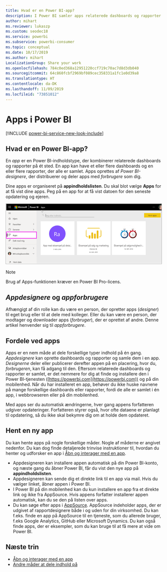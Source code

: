 ```yaml
---
title: Hvad er en Power BI-app?
description: I Power BI samler apps relaterede dashboards og rapporter på ét sted.
author: mihart
ms.reviewer: lukaszp
ms.custom: seodec18
ms.service: powerbi
ms.subservice: powerbi-consumer
ms.topic: conceptual
ms.date: 10/17/2019
ms.author: mihart
LocalizationGroup: Share your work
ms.openlocfilehash: 784c0ed368a12951220ccf719c70ac7d8d3db040
ms.sourcegitcommit: 64c860fcbf2969bf089cec358331a1fc1e0d39a8
ms.translationtype: HT
ms.contentlocale: da-DK
ms.lasthandoff: 11/09/2019
ms.locfileid: "73851012"
---
```

# <a name="apps-in-power-bi"></a>Apps i Power BI

[!INCLUDE [power-bi-service-new-look-include](../includes/power-bi-service-new-look-include.md)]

## <a name="what-is-a-power-bi-app"></a>Hvad er en Power BI-app?
En *app* er en Power BI-indholdstype, der kombinerer relaterede dashboards og rapporter på ét sted. En app kan have et eller flere dashboards og en eller flere rapporter, der alle er samlet. Apps oprettes af *Power BI-designere*, der distribuerer og deler apps med *forbrugere* som dig. 

Dine apps er organiseret på **appindholdslisten**. Du skal blot vælge **Apps** for at få vist dine apps. Peg på en app for at få vist datoen for den seneste opdatering og ejeren. 

![Apps i Power BI](./media/end-user-apps/power-bi-apps.png)

> [!NOTE]
> Brug af Apps-funktionen kræver en Power BI Pro-licens. <!-- add link to how to figure out your license -->

## <a name="app-designers-and-app-consumers"></a>***Appdesignere*** og ***appforbrugere***
Afhængigt af din rolle kan du være en person, der opretter apps (*designer*) til eget brug eller til at dele med kolleger. Eller du kan være en person, der modtager og downloader apps (*forbruger*), der er oprettet af andre. Denne artikel henvender sig til *appforbrugere*.

## <a name="advantages-of-apps"></a>Fordele ved apps
Apps er en nem måde at dele forskellige typer indhold på én gang. *Appdesignere* kan oprette dashboards og rapporter og samle dem i en app. *Designerne* deler eller publicerer derefter appen på en placering, hvor du, *forbrugeren*, kan få adgang til den. Eftersom relaterede dashboards og rapporter er samlet, er det nemmere for dig at finde og installere den i Power BI-tjenesten ([https://powerbi.com](https://powerbi.com)) og på din mobilenhed. Når du har installeret en app, behøver du ikke huske navnene på mange forskellige dashboards eller rapporter, fordi de alle er samlet i én app, i webbrowseren eller på din mobilenhed.

Med apps ser du automatisk ændringerne, hver gang appens forfatteren udgiver opdateringer. Forfatteren styrer også, hvor ofte dataene er planlagt til opdatering, så du ikke skal bekymre dig om at holde dem opdateret. 

<!-- add conceptual art -->
## <a name="get-a-new-app"></a>Hent en ny app
Du kan hente apps på nogle forskellige måder. Nogle af måderne er angivet nedenfor.  Du kan dog finde detaljerede trinvise instruktioner til, hvordan du henter og udforsker en app i [Åbn og interager med en app](end-user-app-view.md).

- Appdesigneren kan installere appen automatisk på din Power BI-konto, og næste gang du åbner Power BI, får du vist den nye app på **appindholdslisten**. 
- Appdesigneren kan sende dig et direkte link til en app via mail. Hvis du vælger linket, åbner appen i Power BI.
- I Power BI på din mobilenhed kan du kun installere en app fra et direkte link og ikke fra AppSource. Hvis appens forfatter installerer appen automatisk, kan du se den på listen over apps.
- Du kan søge efter apps i [AppSource](https://appsource.microsoft.com). AppSource indeholder apps, der er udgivet af rapportdesignere både i og uden for din virksomhed. Du kan f.eks. finde en app på AppSource til en tjeneste, som du allerede bruger, f.eks Google Analytics, GitHub eller Microsoft Dynamics. Du kan også finde apps, der er eksempler, som du kan bruge til at få mere at vide om Power BI.  


## <a name="next-step"></a>Næste trin
* [Åbn og interager med en app](end-user-app-view.md)
* [Andre måder at dele indhold på](end-user-shared-with-me.md)

